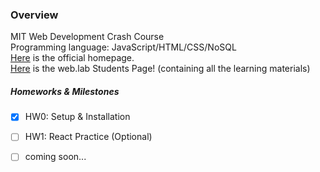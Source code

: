 ### Overview
MIT Web Development Crash Course  
Programming language: JavaScript/HTML/CSS/NoSQL  
[Here](https://weblab.mit.edu/) is the official homepage.  
[Here](https://gaudy-basketball-f66.notion.site/web-lab-Students-Page-2f46514f5dd441acbde22a3ae36d60ff) is the web.lab Students Page! (containing all the learning materials)

##### Homeworks & Milestones 

- [x] HW0: Setup & Installation
- [ ] HW1: React Practice (Optional)
- [ ] coming soon...
  

